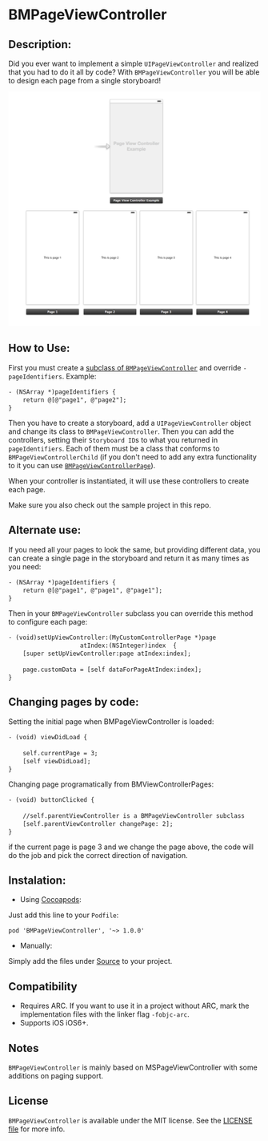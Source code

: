 BMPageViewController
====================

## Description:

Did you ever want to implement a simple ```UIPageViewController``` and realized that you had to do it all by code?
With ```BMPageViewController``` you will be able to design each page from a single storyboard!

![Example Storyboard](Images/image1.png "Example Storyboard")

## How to Use:
First you must create a [subclass of ```BMPageViewController```](BMPageViewController/Source/BMPageViewController+Protected.h) and override ```-pageIdentifiers```. Example:
```objc
- (NSArray *)pageIdentifiers {
	return @[@"page1", @"page2"];
}
```

Then you have to create a storyboard, add a ```UIPageViewController``` object and change its class to ```BMPageViewController```.
Then you can add the controllers, setting their ```Storyboard ID```s to what you returned in ```pageIdentifiers```.
Each of them must be a class that conforms to ```BMPageViewControllerChild``` (if you don't need to add any extra functionality to it you can use [```BMPageViewControllerPage```](BMPageViewController/Source/BMPageViewControllerPage.h)).

When your controller is instantiated, it will use these controllers to create each page.

Make sure you also check out the sample project in this repo.

## Alternate use:
If you need all your pages to look the same, but providing different data, you can create a single page in the storyboard and return it as many times as you need:
```objc
- (NSArray *)pageIdentifiers {
	return @[@"page1", @"page1", @"page1"];
}
```

Then in your ```BMPageViewController``` subclass you can override this method to configure each page:
```objc
- (void)setUpViewController:(MyCustomControllerPage *)page
                    atIndex:(NSInteger)index  {
	[super setUpViewController:page atIndex:index];

	page.customData = [self dataForPageAtIndex:index];
}
```

## Changing pages by code:

Setting the initial page when BMPageViewController is loaded:
```objc
- (void) viewDidLoad {

	self.currentPage = 3;
	[self viewDidLoad];
}
```

Changing page programatically from BMViewControllerPages:
```objc
- (void) buttonClicked {

	//self.parentViewController is a BMPageViewController subclass
	[self.parentViewController changePage: 2];
}
```

if the current page is page 3 and we change the page above, the code will do the job and pick the correct
direction of navigation.


## Instalation:
- Using [Cocoapods](http://cocoapods.org/):

Just add this line to your `Podfile`:

```
pod 'BMPageViewController', '~> 1.0.0'
```

- Manually:

Simply add the files under [Source](BMPageViewController/Source) to your project.

## Compatibility

- Requires ARC. If you want to use it in a project without ARC, mark the implementation files with the linker flag ```-fobjc-arc```.
- Supports iOS iOS6+.


## Notes

`BMPageViewController` is mainly based on MSPageViewController with some additions on paging support.

## License

`BMPageViewController` is available under the MIT license. See the [LICENSE file](LICENSE) for more info.
